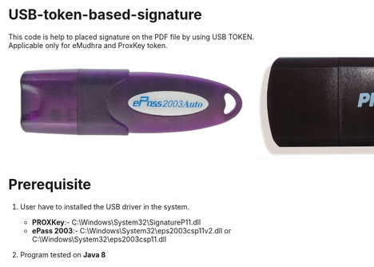 # USB-token-based-signature
This code is help to placed signature on the PDF file by using USB TOKEN. Applicable only for eMudhra and ProxKey token.

<div style="display:flex">
    <img src="/ePass%202003.jpg" width=500 height=200>
    <img src="/PROXKey.jpg" width=500 height=200>
</div>


# Prerequisite 
1. User have to installed the USB driver in the system.
    - **PROXKey**:- C:\Windows\System32\SignatureP11.dll  
    - **ePass 2003**:- C:\Windows\System32\eps2003csp11v2.dll or C:\Windows\System32\eps2003csp11.dll
    
2. Program tested on **Java 8**
